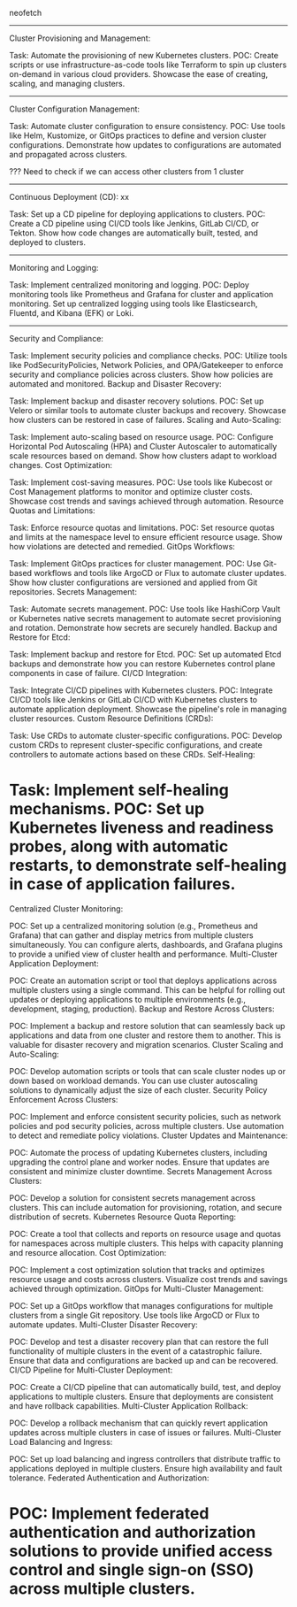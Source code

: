 neofetch

______________________________________
Cluster Provisioning and Management:

Task: Automate the provisioning of new Kubernetes clusters.
POC: Create scripts or use infrastructure-as-code tools like Terraform to spin up clusters on-demand in various cloud providers. Showcase the ease of creating, scaling, and managing clusters.
__________________________________________

Cluster Configuration Management:

Task: Automate cluster configuration to ensure consistency.
POC: Use tools like Helm, Kustomize, or GitOps practices to define and version cluster configurations. Demonstrate how updates to configurations are automated and propagated across clusters.

??? Need to check if we can access other clusters from 1 cluster
_________________________________________________

Continuous Deployment (CD): xx

Task: Set up a CD pipeline for deploying applications to clusters.
POC: Create a CD pipeline using CI/CD tools like Jenkins, GitLab CI/CD, or Tekton. Show how code changes are automatically built, tested, and deployed to clusters.
__________________________________________________

Monitoring and Logging: 

Task: Implement centralized monitoring and logging.
POC: Deploy monitoring tools like Prometheus and Grafana for cluster and application monitoring. Set up centralized logging using tools like Elasticsearch, Fluentd, and Kibana (EFK) or Loki.
__________________________________________________

Security and Compliance:

Task: Implement security policies and compliance checks.
POC: Utilize tools like PodSecurityPolicies, Network Policies, and OPA/Gatekeeper to enforce security and compliance policies across clusters. Show how policies are automated and monitored.
Backup and Disaster Recovery:

Task: Implement backup and disaster recovery solutions.
POC: Set up Velero or similar tools to automate cluster backups and recovery. Showcase how clusters can be restored in case of failures.
Scaling and Auto-Scaling:

Task: Implement auto-scaling based on resource usage.
POC: Configure Horizontal Pod Autoscaling (HPA) and Cluster Autoscaler to automatically scale resources based on demand. Show how clusters adapt to workload changes.
Cost Optimization:

Task: Implement cost-saving measures.
POC: Use tools like Kubecost or Cost Management platforms to monitor and optimize cluster costs. Showcase cost trends and savings achieved through automation.
Resource Quotas and Limitations:

Task: Enforce resource quotas and limitations.
POC: Set resource quotas and limits at the namespace level to ensure efficient resource usage. Show how violations are detected and remedied.
GitOps Workflows:

Task: Implement GitOps practices for cluster management.
POC: Use Git-based workflows and tools like ArgoCD or Flux to automate cluster updates. Show how cluster configurations are versioned and applied from Git repositories.
Secrets Management:

Task: Automate secrets management.
POC: Use tools like HashiCorp Vault or Kubernetes native secrets management to automate secret provisioning and rotation. Demonstrate how secrets are securely handled.
Backup and Restore for Etcd:

Task: Implement backup and restore for Etcd.
POC: Set up automated Etcd backups and demonstrate how you can restore Kubernetes control plane components in case of failure.
CI/CD Integration:

Task: Integrate CI/CD pipelines with Kubernetes clusters.
POC: Integrate CI/CD tools like Jenkins or GitLab CI/CD with Kubernetes clusters to automate application deployment. Showcase the pipeline's role in managing cluster resources.
Custom Resource Definitions (CRDs):

Task: Use CRDs to automate cluster-specific configurations.
POC: Develop custom CRDs to represent cluster-specific configurations, and create controllers to automate actions based on these CRDs.
Self-Healing:

Task: Implement self-healing mechanisms.
POC: Set up Kubernetes liveness and readiness probes, along with automatic restarts, to demonstrate self-healing in case of application failures.
==================================================================

Centralized Cluster Monitoring:

POC: Set up a centralized monitoring solution (e.g., Prometheus and Grafana) that can gather and display metrics from multiple clusters simultaneously. You can configure alerts, dashboards, and Grafana plugins to provide a unified view of cluster health and performance.
Multi-Cluster Application Deployment:

POC: Create an automation script or tool that deploys applications across multiple clusters using a single command. This can be helpful for rolling out updates or deploying applications to multiple environments (e.g., development, staging, production).
Backup and Restore Across Clusters:

POC: Implement a backup and restore solution that can seamlessly back up applications and data from one cluster and restore them to another. This is valuable for disaster recovery and migration scenarios.
Cluster Scaling and Auto-Scaling:

POC: Develop automation scripts or tools that can scale cluster nodes up or down based on workload demands. You can use cluster autoscaling solutions to dynamically adjust the size of each cluster.
Security Policy Enforcement Across Clusters:

POC: Implement and enforce consistent security policies, such as network policies and pod security policies, across multiple clusters. Use automation to detect and remediate policy violations.
Cluster Updates and Maintenance:

POC: Automate the process of updating Kubernetes clusters, including upgrading the control plane and worker nodes. Ensure that updates are consistent and minimize cluster downtime.
Secrets Management Across Clusters:

POC: Develop a solution for consistent secrets management across clusters. This can include automation for provisioning, rotation, and secure distribution of secrets.
Kubernetes Resource Quota Reporting:

POC: Create a tool that collects and reports on resource usage and quotas for namespaces across multiple clusters. This helps with capacity planning and resource allocation.
Cost Optimization:

POC: Implement a cost optimization solution that tracks and optimizes resource usage and costs across clusters. Visualize cost trends and savings achieved through optimization.
GitOps for Multi-Cluster Management:

POC: Set up a GitOps workflow that manages configurations for multiple clusters from a single Git repository. Use tools like ArgoCD or Flux to automate updates.
Multi-Cluster Disaster Recovery:

POC: Develop and test a disaster recovery plan that can restore the full functionality of multiple clusters in the event of a catastrophic failure. Ensure that data and configurations are backed up and can be recovered.
CI/CD Pipeline for Multi-Cluster Deployment:

POC: Create a CI/CD pipeline that can automatically build, test, and deploy applications to multiple clusters. Ensure that deployments are consistent and have rollback capabilities.
Multi-Cluster Application Rollback:

POC: Develop a rollback mechanism that can quickly revert application updates across multiple clusters in case of issues or failures.
Multi-Cluster Load Balancing and Ingress:

POC: Set up load balancing and ingress controllers that distribute traffic to applications deployed in multiple clusters. Ensure high availability and fault tolerance.
Federated Authentication and Authorization:

POC: Implement federated authentication and authorization solutions to provide unified access control and single sign-on (SSO) across multiple clusters.
=================================================================